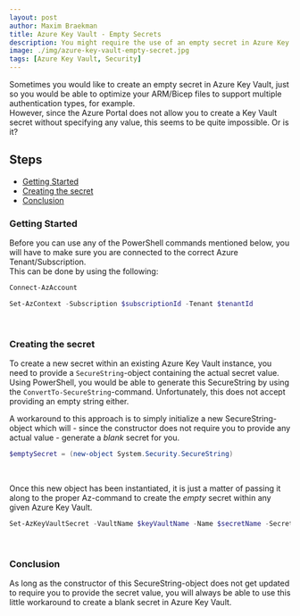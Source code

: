 ```yaml
---
layout: post
author: Maxim Braekman
title: Azure Key Vault - Empty Secrets
description: You might require the use of an empty secret in Azure Key Vault. But that isn't possible, or is it?!
image: ./img/azure-key-vault-empty-secret.jpg
tags: [Azure Key Vault, Security]
---
```


Sometimes you would like to create an empty secret in Azure Key Vault, just so you would be able to optimize your ARM/Bicep files to support multiple authentication types, for example.  
However, since the Azure Portal does not allow you to create a Key Vault secret without specifying any value, this seems to be quite impossible. Or is it?  

## Steps
- [Getting Started](#getting-started)
- [Creating the secret](#creating-the-secret)
- [Conclusion](#conclusion)

### Getting Started
Before you can use any of the PowerShell commands mentioned below, you will have to make sure you are connected to the correct Azure Tenant/Subscription.  
This can be done by using the following:  
```powershell
Connect-AzAccount

Set-AzContext -Subscription $subscriptionId -Tenant $tenantId
```  
  
  <br />

### Creating the secret
To create a new secret within an existing Azure Key Vault instance, you need to provide a `SecureString`-object containing the actual secret value.  
Using PowerShell, you would be able to generate this SecureString by using the `ConvertTo-SecureString`-command. Unfortunately, this does not accept providing an empty string either.  

A workaround to this approach is to simply initialize a new SecureString-object which will - since the constructor does not require you to provide any actual value - generate a _blank_ secret for you.  
```powershell
$emptySecret = (new-object System.Security.SecureString)
```

<br />

Once this new object has been instantiated, it is just a matter of passing it along to the proper Az-command to create the _empty_ secret within any given Azure Key Vault.
```powershell
Set-AzKeyVaultSecret -VaultName $keyVaultName -Name $secretName -SecretValue $emptySecret
```  

<br />

### Conclusion
As long as the constructor of this SecureString-object does not get updated to require you to provide the secret value, you will always be able to use this little workaround to create a blank secret in Azure Key Vault.